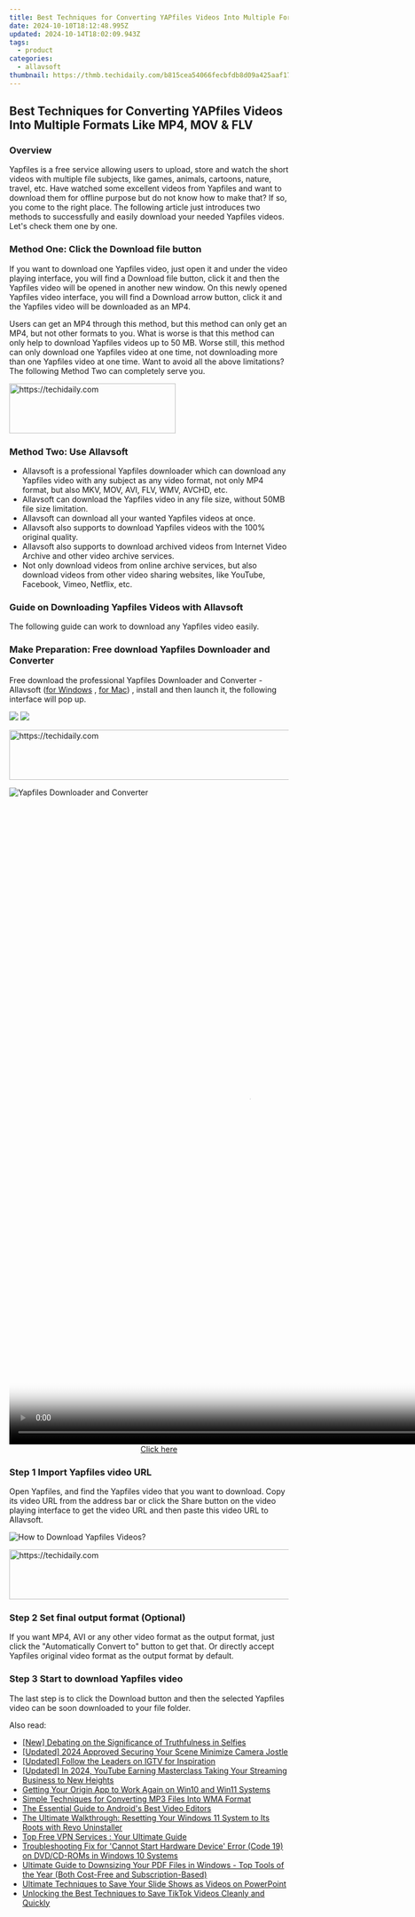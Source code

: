 ```yaml
---
title: Best Techniques for Converting YAPfiles Videos Into Multiple Formats Like MP4, MOV & FLV
date: 2024-10-10T18:12:48.995Z
updated: 2024-10-14T18:02:09.943Z
tags:
  - product
categories:
  - allavsoft
thumbnail: https://thmb.techidaily.com/b815cea54066fecbfdb8d09a425aaf17a53c85016a043f7f7cbe8c68c234f33d.png
---
```


## Best Techniques for Converting YAPfiles Videos Into Multiple Formats Like MP4, MOV & FLV

### Overview

Yapfiles is a free service allowing users to upload, store and watch the short videos with multiple file subjects, like games, animals, cartoons, nature, travel, etc. Have watched some excellent videos from Yapfiles and want to download them for offline purpose but do not know how to make that? If so, you come to the right place. The following article just introduces two methods to successfully and easily download your needed Yapfiles videos. Let's check them one by one.

### Method One: Click the Download file button

If you want to download one Yapfiles video, just open it and under the video playing interface, you will find a Download file button, click it and then the Yapfiles video will be opened in another new window. On this newly opened Yapfiles video interface, you will find a Download arrow button, click it and the Yapfiles video will be downloaded as an MP4.

Users can get an MP4 through this method, but this method can only get an MP4, but not other formats to you. What is worse is that this method can only help to download Yapfiles videos up to 50 MB. Worse still, this method can only download one Yapfiles video at one time, not downloading more than one Yapfiles video at one time. Want to avoid all the above limitations? The following Method Two can completely serve you.

<!-- affiliate ads begin -->
<a href="https://aligracehair.sjv.io/c/5597632/2135356/19272" target="_top" id="2135356">
  <img src="//a.impactradius-go.com/display-ad/19272-2135356" border="0" alt="https://techidaily.com" width="300" height="90"/>
</a>
<img height="0" width="0" src="https://aligracehair.sjv.io/i/5597632/2135356/19272" style="position:absolute;visibility:hidden;" border="0" />
<!-- affiliate ads end -->

### Method Two: Use Allavsoft

* Allavsoft is a professional Yapfiles downloader which can download any Yapfiles video with any subject as any video format, not only MP4 format, but also MKV, MOV, AVI, FLV, WMV, AVCHD, etc.
* Allavsoft can download the Yapfiles video in any file size, without 50MB file size limitation.
* Allavsoft can download all your wanted Yapfiles videos at once.
* Allavsoft also supports to download Yapfiles videos with the 100% original quality.
* Allavsoft also supports to download archived videos from Internet Video Archive and other video archive services.
* Not only download videos from online archive services, but also download videos from other video sharing websites, like YouTube, Facebook, Vimeo, Netflix, etc.

### Guide on Downloading Yapfiles Videos with Allavsoft

The following guide can work to download any Yapfiles video easily.

### Make Preparation: Free download Yapfiles Downloader and Converter

Free download the professional Yapfiles Downloader and Converter - Allavsoft ([for Windows](https://tools.techidaily.com/allavsoft/products/) , [for Mac](https://tools.techidaily.com/allavsoft/products/)) , install and then launch it, the following interface will pop up.

[![](https://www.allavsoft.com/how-to/../images/how-to/free-download-win.jpg)](https://tools.techidaily.com/allavsoft/products/) [![](https://www.allavsoft.com/how-to/../images/how-to/free-download-mac.jpg)](https://tools.techidaily.com/allavsoft/products/)

<!-- affiliate ads begin -->
<a href="https://laganoo.pxf.io/c/5597632/1484909/16446" target="_top" id="1484909">
  <img src="//a.impactradius-go.com/display-ad/16446-1484909" border="0" alt="https://techidaily.com" width="728" height="90"/>
</a>
<img height="0" width="0" src="https://laganoo.pxf.io/i/5597632/1484909/16446" style="position:absolute;visibility:hidden;" border="0" />
<!-- affiliate ads end -->

![Yapfiles Downloader and Converter](https://www.allavsoft.com/how-to/../images/allavsoft/screen-shot-600.jpg)

<!-- affiliate ads begin -->
<span id="1542129">
					<video width="864" height="1152" style="cursor:pointer"
           poster="//a.impactradius-go.com/display-clicktoplayimage/1542129.png"
           onclick="if(!this.playClicked){this.play();this.setAttribute('controls',true);this.playClicked=true;}">
	   <source src="//a.impactradius-go.com/display-ad/16836-1542129">
	   <img src="//a.impactradius-go.com/display-clicktoplayimage/1542129.png" style="border: none; height: 100%; width: 100%; object-fit: contain">
	</video>
	<div style="width:540px;text-align:center"><a href="javascript:window.open(decodeURIComponent('https%3A%2F%2F25home.pxf.io%2Fc%2F5597632%2F1542129%2F16836'), '_blank');void(0);">Click here</a></div>
</span>
<img height="0" width="0" src="https://imp.pxf.io/i/5597632/1542129/16836" style="position:absolute;visibility:hidden;" border="0" />
<!-- affiliate ads end -->

### Step 1 Import Yapfiles video URL

Open Yapfiles, and find the Yapfiles video that you want to download. Copy its video URL from the address bar or click the Share button on the video playing interface to get the video URL and then paste this video URL to Allavsoft.

![How to Download Yapfiles Videos?](https://www.allavsoft.com/how-to/../images/how-to/download-rtmp-video/download-rtmp-video.jpg)

<!-- affiliate ads begin -->
<a href="https://appsumo.8odi.net/c/5597632/2151866/7443" target="_top" id="2151866">
  <img src="//a.impactradius-go.com/display-ad/7443-2151866" border="0" alt="https://techidaily.com" width="728" height="90"/>
</a>
<img height="0" width="0" src="https://appsumo.8odi.net/i/5597632/2151866/7443" style="position:absolute;visibility:hidden;" border="0" />
<!-- affiliate ads end -->

### Step 2 Set final output format (Optional)

If you want MP4, AVI or any other video format as the output format, just click the "Automatically Convert to" button to get that. Or directly accept Yapfiles original video format as the output format by default.

### Step 3 Start to download Yapfiles video

The last step is to click the Download button and then the selected Yapfiles video can be soon downloaded to your file folder.

<ins class="adsbygoogle"
     style="display:block"
     data-ad-format="autorelaxed"
     data-ad-client="ca-pub-7571918770474297"
     data-ad-slot="1223367746"></ins>

<ins class="adsbygoogle"
     style="display:block"
     data-ad-client="ca-pub-7571918770474297"
     data-ad-slot="8358498916"
     data-ad-format="auto"
     data-full-width-responsive="true"></ins>

<span class="atpl-alsoreadstyle">Also read:</span>
<div><ul>
<li><a href="https://instagram-videos.techidaily.com/new-debating-on-the-significance-of-truthfulness-in-selfies/"><u>[New] Debating on the Significance of Truthfulness in Selfies</u></a></li>
<li><a href="https://fox-http.techidaily.com/updated-2024-approved-securing-your-scene-minimize-camera-jostle/"><u>[Updated] 2024 Approved Securing Your Scene Minimize Camera Jostle</u></a></li>
<li><a href="https://instagram-video-recordings.techidaily.com/updated-follow-the-leaders-on-igtv-for-inspiration/"><u>[Updated] Follow the Leaders on IGTV for Inspiration</u></a></li>
<li><a href="https://youtube-docs.techidaily.com/ed-in-2024-youtube-earning-masterclass-taking-your-streaming-business-to-new-heights/"><u>[Updated] In 2024, YouTube Earning Masterclass Taking Your Streaming Business to New Heights</u></a></li>
<li><a href="https://win-able.techidaily.com/getting-your-origin-app-to-work-again-on-win10-and-win11-systems/"><u>Getting Your Origin App to Work Again on Win10 and Win11 Systems</u></a></li>
<li><a href="https://win-special.techidaily.com/simple-techniques-for-converting-mp3-files-into-wma-format/"><u>Simple Techniques for Converting MP3 Files Into WMA Format</u></a></li>
<li><a href="https://youtube-tips.techidaily.com/ssential-guide-to-androids-best-video-editors/"><u>The Essential Guide to Android's Best Video Editors</u></a></li>
<li><a href="https://win-forum.techidaily.com/the-ultimate-walkthrough-resetting-your-windows-11-system-to-its-roots-with-revo-uninstaller/"><u>The Ultimate Walkthrough: Resetting Your Windows 11 System to Its Roots with Revo Uninstaller</u></a></li>
<li><a href="https://buynow-info.techidaily.com/top-free-vpn-services-your-ultimate-guide/"><u>Top Free VPN Services : Your Ultimate Guide</u></a></li>
<li><a href="https://common-error.techidaily.com/troubleshooting-fix-for-cannot-start-hardware-device-error-code-19-on-dvdcd-roms-in-windows-10-systems/"><u>Troubleshooting Fix for 'Cannot Start Hardware Device' Error (Code 19) on DVD/CD-ROMs in Windows 10 Systems</u></a></li>
<li><a href="https://win-special.techidaily.com/ultimate-guide-to-downsizing-your-pdf-files-in-windows-top-tools-of-the-year-both-cost-free-and-subscription-based/"><u>Ultimate Guide to Downsizing Your PDF Files in Windows - Top Tools of the Year (Both Cost-Free and Subscription-Based)</u></a></li>
<li><a href="https://win-special.techidaily.com/ultimate-techniques-to-save-your-slide-shows-as-videos-on-powerpoint/"><u>Ultimate Techniques to Save Your Slide Shows as Videos on PowerPoint</u></a></li>
<li><a href="https://win-special.techidaily.com/unlocking-the-best-techniques-to-save-tiktok-videos-cleanly-and-quickly/"><u>Unlocking the Best Techniques to Save TikTok Videos Cleanly and Quickly</u></a></li>
</ul></div>

